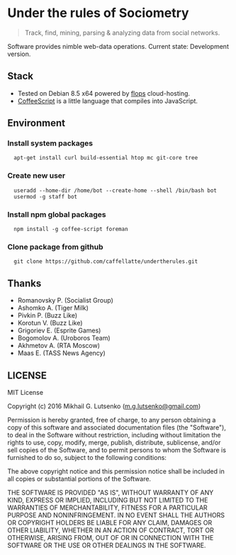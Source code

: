 # Under the rules of Sociometry

> Track, find, mining, parsing & analyzing data from social networks.

Software provides nimble web-data operations.
Current state: Development version.

## Stack

  * Tested on Debian 8.5 x64 powered by [flops](https://flops.ru/?refid=18288) cloud-hosting.
  * [CoffeeScript](http://coffeescript.org) is a little language that compiles into JavaScript.

## Environment

### Install system packages
```
  apt-get install curl build-essential htop mc git-core tree
```

### Create new user
```
  useradd --home-dir /home/bot --create-home --shell /bin/bash bot
  usermod -g staff bot
```

### Install npm global packages
```
  npm install -g coffee-script foreman
```

### Clone package from github
```
  git clone https://github.com/caffellatte/undertherules.git
```

## Thanks
  * Romanovsky P. (Socialist Group)
  * Ashomko A. (Tiger Milk)
  * Pivkin P. (Buzz Like)
  * Korotun V. (Buzz Like)
  * Grigoriev E. (Esprite Games)
  * Bogomolov A. (Uroboros Team)
  * Akhmetov A. (RTA Moscow)
  * Maas E. (TASS News Agency)

## LICENSE
MIT License

Copyright (c) 2016 Mikhail G. Lutsenko (m.g.lutsenko@gmail.com)

Permission is hereby granted, free of charge, to any person obtaining a copy
of this software and associated documentation files (the "Software"), to deal
in the Software without restriction, including without limitation the rights
to use, copy, modify, merge, publish, distribute, sublicense, and/or sell
copies of the Software, and to permit persons to whom the Software is
furnished to do so, subject to the following conditions:

The above copyright notice and this permission notice shall be
included in all copies or substantial portions of the Software.

THE SOFTWARE IS PROVIDED "AS IS", WITHOUT WARRANTY OF ANY KIND, EXPRESS OR IMPLIED,
INCLUDING BUT NOT LIMITED TO THE WARRANTIES OF MERCHANTABILITY, FITNESS FOR A PARTICULAR
PURPOSE AND NONINFRINGEMENT. IN NO EVENT SHALL THE AUTHORS OR COPYRIGHT HOLDERS BE LIABLE
FOR ANY CLAIM, DAMAGES OR OTHER LIABILITY, WHETHER IN AN ACTION OF CONTRACT, TORT OR OTHERWISE,
ARISING FROM, OUT OF OR IN CONNECTION WITH THE SOFTWARE OR THE USE OR OTHER DEALINGS IN THE SOFTWARE.
